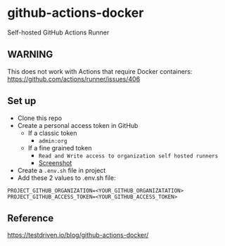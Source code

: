 # github-actions-docker

Self-hosted GitHub Actions Runner

## WARNING

This does not work with Actions that require Docker containers: https://github.com/actions/runner/issues/406

## Set up
- Clone this repo
- Create a personal access token in GitHub
  - If a classic token
    - `admin:org`
  - If a fine grained token
    - `Read and Write access to organization self hosted runners`
    - [Screenshot](https://prnt.sc/MvULTX0YjoPy)
- Create a `.env.sh` file in project
- Add these 2 values to .env.sh file:

```
PROJECT_GITHUB_ORGANIZATION=<YOUR_GITHUB_ORGANIZATATION>
PROJECT_GITHUB_ACCESS_TOKEN=<YOUR_GITHUB_ACCESS_TOKEN>
```

## Reference
https://testdriven.io/blog/github-actions-docker/

